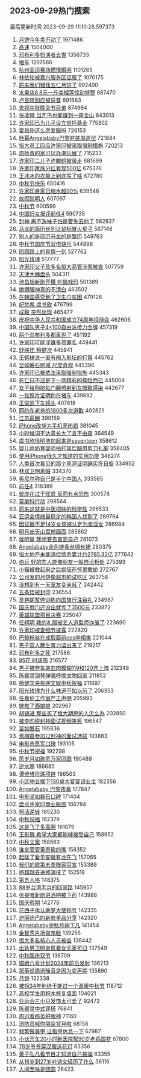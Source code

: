 ## 2023-09-29热门搜索 
最后更新时间 2023-09-29 11:10:28.597373 
1. [月饼今年卖不动了](https://s.weibo.com/weibo?q=%23%E6%9C%88%E9%A5%BC%E4%BB%8A%E5%B9%B4%E5%8D%96%E4%B8%8D%E5%8A%A8%E4%BA%86%23&t=31&band_rank=38&Refer=top) 1971486
1. [高速](https://s.weibo.com/weibo?q=%E9%AB%98%E9%80%9F&t=31&band_rank=5&Refer=top) 1504000
1. [邓布利多扮演者去世](https://s.weibo.com/weibo?q=%23%E9%82%93%E5%B8%83%E5%88%A9%E5%A4%9A%E6%89%AE%E6%BC%94%E8%80%85%E5%8E%BB%E4%B8%96%23&t=31&band_rank=1&Refer=top) 1356733
1. [堵车](https://s.weibo.com/weibo?q=%E5%A0%B5%E8%BD%A6&t=31&band_rank=2&Refer=top) 1207686
1. [杭州亚运赛场燃情瞬间](https://s.weibo.com/weibo?q=%23%E6%9D%AD%E5%B7%9E%E4%BA%9A%E8%BF%90%E8%B5%9B%E5%9C%BA%E7%87%83%E6%83%85%E7%9E%AC%E9%97%B4%23&t=31&band_rank=3&Refer=top) 1101265
1. [林依轮被嘉兴服务区征服了](https://s.weibo.com/weibo?q=%23%E6%9E%97%E4%BE%9D%E8%BD%AE%E8%A2%AB%E5%98%89%E5%85%B4%E6%9C%8D%E5%8A%A1%E5%8C%BA%E5%BE%81%E6%9C%8D%E4%BA%86%23&t=31&band_rank=4&Refer=top) 1070175
1. [原来我们错怪五仁月饼了](https://s.weibo.com/weibo?q=%E5%8E%9F%E6%9D%A5%E6%88%91%E4%BB%AC%E9%94%99%E6%80%AA%E4%BA%94%E4%BB%81%E6%9C%88%E9%A5%BC%E4%BA%86&t=31&band_rank=47&Refer=top) 992400
1. [水果店8.8元一斤卖榴莲惊动特警](https://s.weibo.com/weibo?q=%23%E6%B0%B4%E6%9E%9C%E5%BA%978.8%E5%85%83%E4%B8%80%E6%96%A4%E5%8D%96%E6%A6%B4%E8%8E%B2%E6%83%8A%E5%8A%A8%E7%89%B9%E8%AD%A6%23&t=31&band_rank=2&Refer=top) 987470
1. [卢昱晓回应被说普](https://s.weibo.com/weibo?q=%23%E5%8D%A2%E6%98%B1%E6%99%93%E5%9B%9E%E5%BA%94%E8%A2%AB%E8%AF%B4%E6%99%AE%23&t=31&band_rank=4&Refer=top) 891663
1. [央视中秋晚会节目单](https://s.weibo.com/weibo?q=%23%E5%A4%AE%E8%A7%86%E4%B8%AD%E7%A7%8B%E6%99%9A%E4%BC%9A%E8%8A%82%E7%9B%AE%E5%8D%95%23&t=31&band_rank=5&Refer=top) 874964
1. [张凌赫 当乞丐也能赚到一座金山](https://s.weibo.com/weibo?q=%E5%BC%A0%E5%87%8C%E8%B5%AB%20%E5%BD%93%E4%B9%9E%E4%B8%90%E4%B9%9F%E8%83%BD%E8%B5%9A%E5%88%B0%E4%B8%80%E5%BA%A7%E9%87%91%E5%B1%B1&t=31&band_rank=32&Refer=top) 843013
1. [许家印已为儿子设立信托基金](https://s.weibo.com/weibo?q=%23%E8%AE%B8%E5%AE%B6%E5%8D%B0%E5%B7%B2%E4%B8%BA%E5%84%BF%E5%AD%90%E8%AE%BE%E7%AB%8B%E4%BF%A1%E6%89%98%E5%9F%BA%E9%87%91%23&t=31&band_rank=6&Refer=top) 775302
1. [霍启刚这么恋爱脑吗](https://s.weibo.com/weibo?q=%23%E9%9C%8D%E5%90%AF%E5%88%9A%E8%BF%99%E4%B9%88%E6%81%8B%E7%88%B1%E8%84%91%E5%90%97%23&t=31&band_rank=45&Refer=top) 726153
1. [杨幂Angelababy巴黎时装周造型](https://s.weibo.com/weibo?q=%23%E6%9D%A8%E5%B9%82Angelababy%E5%B7%B4%E9%BB%8E%E6%97%B6%E8%A3%85%E5%91%A8%E9%80%A0%E5%9E%8B%23&t=31&band_rank=7&Refer=top) 721884
1. [恒大员工回应许家印被采取强制措施](https://s.weibo.com/weibo?q=%E6%81%92%E5%A4%A7%E5%91%98%E5%B7%A5%E5%9B%9E%E5%BA%94%E8%AE%B8%E5%AE%B6%E5%8D%B0%E8%A2%AB%E9%87%87%E5%8F%96%E5%BC%BA%E5%88%B6%E6%8E%AA%E6%96%BD&t=31&band_rank=31&Refer=top) 720213
1. [周扬青的家可以办潮玩展了](https://s.weibo.com/weibo?q=%23%E5%91%A8%E6%89%AC%E9%9D%92%E7%9A%84%E5%AE%B6%E5%8F%AF%E4%BB%A5%E5%8A%9E%E6%BD%AE%E7%8E%A9%E5%B1%95%E4%BA%86%23&t=31&band_rank=5&Refer=top) 715233
1. [许家印二儿子许滕鹤被带走](https://s.weibo.com/weibo?q=%23%E8%AE%B8%E5%AE%B6%E5%8D%B0%E4%BA%8C%E5%84%BF%E5%AD%90%E8%AE%B8%E6%BB%95%E9%B9%A4%E8%A2%AB%E5%B8%A6%E8%B5%B0%23&t=31&band_rank=6&Refer=top) 681699
1. [许家印家族分红套现500亿](https://s.weibo.com/weibo?q=%23%E8%AE%B8%E5%AE%B6%E5%8D%B0%E5%AE%B6%E6%97%8F%E5%88%86%E7%BA%A2%E5%A5%97%E7%8E%B0500%E4%BA%BF%23&t=31&band_rank=37&Refer=top) 675376
1. [王冰冰的衣服上到底写了啥](https://s.weibo.com/weibo?q=%23%E7%8E%8B%E5%86%B0%E5%86%B0%E7%9A%84%E8%A1%A3%E6%9C%8D%E4%B8%8A%E5%88%B0%E5%BA%95%E5%86%99%E4%BA%86%E5%95%A5%23&t=31&band_rank=8&Refer=top) 672780
1. [中秋节快乐](https://s.weibo.com/weibo?q=%23%E4%B8%AD%E7%A7%8B%E8%8A%82%E5%BF%AB%E4%B9%90%23&t=31&band_rank=4&Refer=top) 650416
1. [许家印身家已缩水超90%](https://s.weibo.com/weibo?q=%E8%AE%B8%E5%AE%B6%E5%8D%B0%E8%BA%AB%E5%AE%B6%E5%B7%B2%E7%BC%A9%E6%B0%B4%E8%B6%8590%25&t=31&band_rank=31&Refer=top) 639546
1. [放假聪明人](https://s.weibo.com/weibo?q=%E6%94%BE%E5%81%87%E8%81%AA%E6%98%8E%E4%BA%BA&t=31&band_rank=43&Refer=top) 607097
1. [中秋节](https://s.weibo.com/weibo?q=%E4%B8%AD%E7%A7%8B%E8%8A%82&t=31&band_rank=4&Refer=top) 600599
1. [中国妇女报评前任4](https://s.weibo.com/weibo?q=%23%E4%B8%AD%E5%9B%BD%E5%A6%87%E5%A5%B3%E6%8A%A5%E8%AF%84%E5%89%8D%E4%BB%BB4%23&t=31&band_rank=27&Refer=top) 590735
1. [封神 再不洗袜子怕是要失去他了](https://s.weibo.com/weibo?q=%E5%B0%81%E7%A5%9E%20%E5%86%8D%E4%B8%8D%E6%B4%97%E8%A2%9C%E5%AD%90%E6%80%95%E6%98%AF%E8%A6%81%E5%A4%B1%E5%8E%BB%E4%BB%96%E4%BA%86&t=31&band_rank=17&Refer=top) 582837
1. [马龙的简历长到让鼠标冒火星子](https://s.weibo.com/weibo?q=%23%E9%A9%AC%E9%BE%99%E7%9A%84%E7%AE%80%E5%8E%86%E9%95%BF%E5%88%B0%E8%AE%A9%E9%BC%A0%E6%A0%87%E5%86%92%E7%81%AB%E6%98%9F%E5%AD%90%23&t=31&band_rank=14&Refer=top) 567146
1. [别人的是简历马龙的是繁历](https://s.weibo.com/weibo?q=%23%E5%88%AB%E4%BA%BA%E7%9A%84%E6%98%AF%E7%AE%80%E5%8E%86%E9%A9%AC%E9%BE%99%E7%9A%84%E6%98%AF%E7%B9%81%E5%8E%86%23&t=31&band_rank=9&Refer=top) 549763
1. [中秋节国庆节双倍快乐](https://s.weibo.com/weibo?q=%23%E4%B8%AD%E7%A7%8B%E8%8A%82%E5%9B%BD%E5%BA%86%E8%8A%82%E5%8F%8C%E5%80%8D%E5%BF%AB%E4%B9%90%23&t=31&band_rank=35&Refer=top) 544898
1. [团圆路上的真情一刻](https://s.weibo.com/weibo?q=%23%E5%9B%A2%E5%9C%86%E8%B7%AF%E4%B8%8A%E7%9A%84%E7%9C%9F%E6%83%85%E4%B8%80%E5%88%BB%23&t=31&band_rank=14&Refer=top) 527762
1. [阳光玫瑰](https://s.weibo.com/weibo?q=%E9%98%B3%E5%85%89%E7%8E%AB%E7%91%B0&t=31&band_rank=27&Refer=top) 517777
1. [许家印父子及多名恒大高管涉案被查](https://s.weibo.com/weibo?q=%23%E8%AE%B8%E5%AE%B6%E5%8D%B0%E7%88%B6%E5%AD%90%E5%8F%8A%E5%A4%9A%E5%90%8D%E6%81%92%E5%A4%A7%E9%AB%98%E7%AE%A1%E6%B6%89%E6%A1%88%E8%A2%AB%E6%9F%A5%23&t=31&band_rank=11&Refer=top) 507759
1. [天津大姨盘头](https://s.weibo.com/weibo?q=%E5%A4%A9%E6%B4%A5%E5%A4%A7%E5%A7%A8%E7%9B%98%E5%A4%B4&t=31&band_rank=22&Refer=top) 504311
1. [池昌旭新剧开播 吃醋戏码](https://s.weibo.com/weibo?q=%E6%B1%A0%E6%98%8C%E6%97%AD%E6%96%B0%E5%89%A7%E5%BC%80%E6%92%AD%20%E5%90%83%E9%86%8B%E6%88%8F%E7%A0%81&t=31&band_rank=39&Refer=top) 501389
1. [她俩眼神真的不清白](https://s.weibo.com/weibo?q=%23%E5%A5%B9%E4%BF%A9%E7%9C%BC%E7%A5%9E%E7%9C%9F%E7%9A%84%E4%B8%8D%E6%B8%85%E7%99%BD%23&t=31&band_rank=10&Refer=top) 483502
1. [在韩国感受到了卫生巾贫困](https://s.weibo.com/weibo?q=%23%E5%9C%A8%E9%9F%A9%E5%9B%BD%E6%84%9F%E5%8F%97%E5%88%B0%E4%BA%86%E5%8D%AB%E7%94%9F%E5%B7%BE%E8%B4%AB%E5%9B%B0%23&t=31&band_rank=32&Refer=top) 479126
1. [纪梵希 虞书欣](https://s.weibo.com/weibo?q=%E7%BA%AA%E6%A2%B5%E5%B8%8C%20%E8%99%9E%E4%B9%A6%E6%AC%A3&t=31&band_rank=12&Refer=top) 476799
1. [成毅 突然出现](https://s.weibo.com/weibo?q=%E6%88%90%E6%AF%85%20%E7%AA%81%E7%84%B6%E5%87%BA%E7%8E%B0&t=31&band_rank=13&Refer=top) 465477
1. [庆祝中华人民共和国成立74周年招待会](https://s.weibo.com/weibo?q=%23%E5%BA%86%E7%A5%9D%E4%B8%AD%E5%8D%8E%E4%BA%BA%E6%B0%91%E5%85%B1%E5%92%8C%E5%9B%BD%E6%88%90%E7%AB%8B74%E5%91%A8%E5%B9%B4%E6%8B%9B%E5%BE%85%E4%BC%9A%23&t=31&band_rank=14&Refer=top) 462606
1. [中国队男子4×100自由泳接力金牌](https://s.weibo.com/weibo?q=%23%E4%B8%AD%E5%9B%BD%E9%98%9F%E7%94%B7%E5%AD%904%C3%97100%E8%87%AA%E7%94%B1%E6%B3%B3%E6%8E%A5%E5%8A%9B%E9%87%91%E7%89%8C%23&t=31&band_rank=15&Refer=top) 457319
1. [两个邓布利多都离世了](https://s.weibo.com/weibo?q=%23%E4%B8%A4%E4%B8%AA%E9%82%93%E5%B8%83%E5%88%A9%E5%A4%9A%E9%83%BD%E7%A6%BB%E4%B8%96%E4%BA%86%23&t=31&band_rank=24&Refer=top) 451192
1. [许家印可能涉嫌多项罪名](https://s.weibo.com/weibo?q=%23%E8%AE%B8%E5%AE%B6%E5%8D%B0%E5%8F%AF%E8%83%BD%E6%B6%89%E5%AB%8C%E5%A4%9A%E9%A1%B9%E7%BD%AA%E5%90%8D%23&t=31&band_rank=16&Refer=top) 449441
1. [舒肤佳 檀健次](https://s.weibo.com/weibo?q=%E8%88%92%E8%82%A4%E4%BD%B3%20%E6%AA%80%E5%81%A5%E6%AC%A1&t=31&band_rank=17&Refer=top) 445841
1. [王鹤棣说一直有闯入影坛的打算](https://s.weibo.com/weibo?q=%E7%8E%8B%E9%B9%A4%E6%A3%A3%E8%AF%B4%E4%B8%80%E7%9B%B4%E6%9C%89%E9%97%AF%E5%85%A5%E5%BD%B1%E5%9D%9B%E7%9A%84%E6%89%93%E7%AE%97&t=31&band_rank=30&Refer=top) 445762
1. [坚如磐石删减 尺度奇观](https://s.weibo.com/weibo?q=%E5%9D%9A%E5%A6%82%E7%A3%90%E7%9F%B3%E5%88%A0%E5%87%8F%20%E5%B0%BA%E5%BA%A6%E5%A5%87%E8%A7%82&t=31&band_rank=18&Refer=top) 445396
1. [许家印已被依法采取强制措施](https://s.weibo.com/weibo?q=%23%E8%AE%B8%E5%AE%B6%E5%8D%B0%E5%B7%B2%E8%A2%AB%E4%BE%9D%E6%B3%95%E9%87%87%E5%8F%96%E5%BC%BA%E5%88%B6%E6%8E%AA%E6%96%BD%23&t=31&band_rank=19&Refer=top) 445343
1. [死亡只不过是下一场精彩的探险而已](https://s.weibo.com/weibo?q=%23%E6%AD%BB%E4%BA%A1%E5%8F%AA%E4%B8%8D%E8%BF%87%E6%98%AF%E4%B8%8B%E4%B8%80%E5%9C%BA%E7%B2%BE%E5%BD%A9%E7%9A%84%E6%8E%A2%E9%99%A9%E8%80%8C%E5%B7%B2%23&t=31&band_rank=20&Refer=top) 445004
1. [女子给狗挤肛门腺喷射到左眼致感染](https://s.weibo.com/weibo?q=%23%E5%A5%B3%E5%AD%90%E7%BB%99%E7%8B%97%E6%8C%A4%E8%82%9B%E9%97%A8%E8%85%BA%E5%96%B7%E5%B0%84%E5%88%B0%E5%B7%A6%E7%9C%BC%E8%87%B4%E6%84%9F%E6%9F%93%23&t=31&band_rank=21&Refer=top) 442677
1. [一张照片证明你在堵车](https://s.weibo.com/weibo?q=%23%E4%B8%80%E5%BC%A0%E7%85%A7%E7%89%87%E8%AF%81%E6%98%8E%E4%BD%A0%E5%9C%A8%E5%A0%B5%E8%BD%A6%23&t=31&band_rank=22&Refer=top) 439692
1. [王俊凯下车镜头](https://s.weibo.com/weibo?q=%E7%8E%8B%E4%BF%8A%E5%87%AF%E4%B8%8B%E8%BD%A6%E9%95%9C%E5%A4%B4&t=31&band_rank=42&Refer=top) 407818
1. [网约车老爸的1800多次道歉](https://s.weibo.com/weibo?q=%23%E7%BD%91%E7%BA%A6%E8%BD%A6%E8%80%81%E7%88%B8%E7%9A%841800%E5%A4%9A%E6%AC%A1%E9%81%93%E6%AD%89%23&t=31&band_rank=42&Refer=top) 402821
1. [江苏薪酬](https://s.weibo.com/weibo?q=%23%E6%B1%9F%E8%8B%8F%E8%96%AA%E9%85%AC%23&t=31&band_rank=19&Refer=top) 399159
1. [iPhone改华为手机壳热销](https://s.weibo.com/weibo?q=%23iPhone%E6%94%B9%E5%8D%8E%E4%B8%BA%E6%89%8B%E6%9C%BA%E5%A3%B3%E7%83%AD%E9%94%80%23&t=31&band_rank=23&Refer=top) 381045
1. [小时候词不达意长大了言不由衷](https://s.weibo.com/weibo?q=%E5%B0%8F%E6%97%B6%E5%80%99%E8%AF%8D%E4%B8%8D%E8%BE%BE%E6%84%8F%E9%95%BF%E5%A4%A7%E4%BA%86%E8%A8%80%E4%B8%8D%E7%94%B1%E8%A1%B7&t=31&band_rank=21&Refer=top) 364549
1. [虞书欣徐明浩加起来是seventeen](https://s.weibo.com/weibo?q=%23%E8%99%9E%E4%B9%A6%E6%AC%A3%E5%BE%90%E6%98%8E%E6%B5%A9%E5%8A%A0%E8%B5%B7%E6%9D%A5%E6%98%AFseventeen%23&t=31&band_rank=26&Refer=top) 358612
1. [婴儿呛奶育婴师拍打其后脑用剪刀扎脚](https://s.weibo.com/weibo?q=%23%E5%A9%B4%E5%84%BF%E5%91%9B%E5%A5%B6%E8%82%B2%E5%A9%B4%E5%B8%88%E6%8B%8D%E6%89%93%E5%85%B6%E5%90%8E%E8%84%91%E7%94%A8%E5%89%AA%E5%88%80%E6%89%8E%E8%84%9A%23&t=31&band_rank=18&Refer=top) 356405
1. [使用iPhone很久才知道的实用功能](https://s.weibo.com/weibo?q=%E4%BD%BF%E7%94%A8iPhone%E5%BE%88%E4%B9%85%E6%89%8D%E7%9F%A5%E9%81%93%E7%9A%84%E5%AE%9E%E7%94%A8%E5%8A%9F%E8%83%BD&t=31&band_rank=23&Refer=top) 346274
1. [人类首次看见的那个黑洞证明确实在自旋](https://s.weibo.com/weibo?q=%23%E4%BA%BA%E7%B1%BB%E9%A6%96%E6%AC%A1%E7%9C%8B%E8%A7%81%E7%9A%84%E9%82%A3%E4%B8%AA%E9%BB%91%E6%B4%9E%E8%AF%81%E6%98%8E%E7%A1%AE%E5%AE%9E%E5%9C%A8%E8%87%AA%E6%97%8B%23&t=31&band_rank=35&Refer=top) 334952
1. [林双卫明离婚](https://s.weibo.com/weibo?q=%23%E6%9E%97%E5%8F%8C%E5%8D%AB%E6%98%8E%E7%A6%BB%E5%A9%9A%23&t=31&band_rank=21&Refer=top) 334370
1. [奥尼尔称自己是半个中国人](https://s.weibo.com/weibo?q=%23%E5%A5%A5%E5%B0%BC%E5%B0%94%E7%A7%B0%E8%87%AA%E5%B7%B1%E6%98%AF%E5%8D%8A%E4%B8%AA%E4%B8%AD%E5%9B%BD%E4%BA%BA%23&t=31&band_rank=25&Refer=top) 333585
1. [前任4](https://s.weibo.com/weibo?q=%E5%89%8D%E4%BB%BB4&t=31&band_rank=26&Refer=top) 318389
1. [彼岸花过于旺盛 反而有点恐怖](https://s.weibo.com/weibo?q=%E5%BD%BC%E5%B2%B8%E8%8A%B1%E8%BF%87%E4%BA%8E%E6%97%BA%E7%9B%9B%20%E5%8F%8D%E8%80%8C%E6%9C%89%E7%82%B9%E6%81%90%E6%80%96&t=31&band_rank=40&Refer=top) 300578
1. [莫斯科行动](https://s.weibo.com/weibo?q=%E8%8E%AB%E6%96%AF%E7%A7%91%E8%A1%8C%E5%8A%A8&t=31&band_rank=32&Refer=top) 298564
1. [原来这就是中医把脉的科学性](https://s.weibo.com/weibo?q=%23%E5%8E%9F%E6%9D%A5%E8%BF%99%E5%B0%B1%E6%98%AF%E4%B8%AD%E5%8C%BB%E6%8A%8A%E8%84%89%E7%9A%84%E7%A7%91%E5%AD%A6%E6%80%A7%23&t=31&band_rank=23&Refer=top) 296533
1. [亚运会情绪最稳定的韩国人找到了](https://s.weibo.com/weibo?q=%E4%BA%9A%E8%BF%90%E4%BC%9A%E6%83%85%E7%BB%AA%E6%9C%80%E7%A8%B3%E5%AE%9A%E7%9A%84%E9%9F%A9%E5%9B%BD%E4%BA%BA%E6%89%BE%E5%88%B0%E4%BA%86&t=31&band_rank=24&Refer=top) 289794
1. [因证据不足14岁女孩被认定为卖淫女](https://s.weibo.com/weibo?q=%23%E5%9B%A0%E8%AF%81%E6%8D%AE%E4%B8%8D%E8%B6%B314%E5%B2%81%E5%A5%B3%E5%AD%A9%E8%A2%AB%E8%AE%A4%E5%AE%9A%E4%B8%BA%E5%8D%96%E6%B7%AB%E5%A5%B3%23&t=31&band_rank=27&Refer=top) 286984
1. [明月出天山震撼画面](https://s.weibo.com/weibo?q=%23%E6%98%8E%E6%9C%88%E5%87%BA%E5%A4%A9%E5%B1%B1%E9%9C%87%E6%92%BC%E7%94%BB%E9%9D%A2%23&t=31&band_rank=41&Refer=top) 285662
1. [侯明昊 我想要去直面自己](https://s.weibo.com/weibo?q=%E4%BE%AF%E6%98%8E%E6%98%8A%20%E6%88%91%E6%83%B3%E8%A6%81%E5%8E%BB%E7%9B%B4%E9%9D%A2%E8%87%AA%E5%B7%B1&t=31&band_rank=33&Refer=top) 281073
1. [Angelababy金色链条丝绸长裙](https://s.weibo.com/weibo?q=%23Angelababy%E9%87%91%E8%89%B2%E9%93%BE%E6%9D%A1%E4%B8%9D%E7%BB%B8%E9%95%BF%E8%A3%99%23&t=31&band_rank=39&Refer=top) 280375
1. [恒大地产未能清偿债务累计约2785.32亿](https://s.weibo.com/weibo?q=%23%E6%81%92%E5%A4%A7%E5%9C%B0%E4%BA%A7%E6%9C%AA%E8%83%BD%E6%B8%85%E5%81%BF%E5%80%BA%E5%8A%A1%E7%B4%AF%E8%AE%A1%E7%BA%A62785.32%E4%BA%BF%23&t=31&band_rank=28&Refer=top) 277642
1. [伯远 好的恋人能像朋友一般自洽相处](https://s.weibo.com/weibo?q=%E4%BC%AF%E8%BF%9C%20%E5%A5%BD%E7%9A%84%E6%81%8B%E4%BA%BA%E8%83%BD%E5%83%8F%E6%9C%8B%E5%8F%8B%E4%B8%80%E8%88%AC%E8%87%AA%E6%B4%BD%E7%9B%B8%E5%A4%84&t=31&band_rank=24&Refer=top) 275393
1. [小猫被救起来之后疯狂在怀里撒娇](https://s.weibo.com/weibo?q=%E5%B0%8F%E7%8C%AB%E8%A2%AB%E6%95%91%E8%B5%B7%E6%9D%A5%E4%B9%8B%E5%90%8E%E7%96%AF%E7%8B%82%E5%9C%A8%E6%80%80%E9%87%8C%E6%92%92%E5%A8%87&t=31&band_rank=27&Refer=top) 272767
1. [公司发的月饼像超市的试吃区](https://s.weibo.com/weibo?q=%E5%85%AC%E5%8F%B8%E5%8F%91%E7%9A%84%E6%9C%88%E9%A5%BC%E5%83%8F%E8%B6%85%E5%B8%82%E7%9A%84%E8%AF%95%E5%90%83%E5%8C%BA&t=31&band_rank=29&Refer=top) 263758
1. [没想到有一天室友变亲戚了](https://s.weibo.com/weibo?q=%E6%B2%A1%E6%83%B3%E5%88%B0%E6%9C%89%E4%B8%80%E5%A4%A9%E5%AE%A4%E5%8F%8B%E5%8F%98%E4%BA%B2%E6%88%9A%E4%BA%86&t=31&band_rank=40&Refer=top) 242442
1. [五条悟被封印](https://s.weibo.com/weibo?q=%E4%BA%94%E6%9D%A1%E6%82%9F%E8%A2%AB%E5%B0%81%E5%8D%B0&t=31&band_rank=34&Refer=top) 236554
1. [吴艳妮暂停训练向国旗行注目礼](https://s.weibo.com/weibo?q=%23%E5%90%B4%E8%89%B3%E5%A6%AE%E6%9A%82%E5%81%9C%E8%AE%AD%E7%BB%83%E5%90%91%E5%9B%BD%E6%97%97%E8%A1%8C%E6%B3%A8%E7%9B%AE%E7%A4%BC%23&t=31&band_rank=31&Refer=top) 234987
1. [国庆假门还没出就亏了3500元](https://s.weibo.com/weibo?q=%23%E5%9B%BD%E5%BA%86%E5%81%87%E9%97%A8%E8%BF%98%E6%B2%A1%E5%87%BA%E5%B0%B1%E4%BA%8F%E4%BA%863500%E5%85%83%23&t=31&band_rank=32&Refer=top) 233872
1. [英雄联盟项目决赛](https://s.weibo.com/weibo?q=%23%E8%8B%B1%E9%9B%84%E8%81%94%E7%9B%9F%E9%A1%B9%E7%9B%AE%E5%86%B3%E8%B5%9B%23&t=31&band_rank=31&Refer=top) 225047
1. [任柯明 我的礼服被艺人造型师诈骗了](https://s.weibo.com/weibo?q=%E4%BB%BB%E6%9F%AF%E6%98%8E%20%E6%88%91%E7%9A%84%E7%A4%BC%E6%9C%8D%E8%A2%AB%E8%89%BA%E4%BA%BA%E9%80%A0%E5%9E%8B%E5%B8%88%E8%AF%88%E9%AA%97%E4%BA%86&t=31&band_rank=42&Refer=top) 223690
1. [许家印被查细节披露](https://s.weibo.com/weibo?q=%23%E8%AE%B8%E5%AE%B6%E5%8D%B0%E8%A2%AB%E6%9F%A5%E7%BB%86%E8%8A%82%E6%8A%AB%E9%9C%B2%23&t=31&band_rank=27&Refer=top) 222820
1. [巴黎粉丝在成毅面前cos李相夷](https://s.weibo.com/weibo?q=%23%E5%B7%B4%E9%BB%8E%E7%B2%89%E4%B8%9D%E5%9C%A8%E6%88%90%E6%AF%85%E9%9D%A2%E5%89%8Dcos%E6%9D%8E%E7%9B%B8%E5%A4%B7%23&t=31&band_rank=30&Refer=top) 221044
1. [男子双人舞生育力溢出来了](https://s.weibo.com/weibo?q=%23%E7%94%B7%E5%AD%90%E5%8F%8C%E4%BA%BA%E8%88%9E%E7%94%9F%E8%82%B2%E5%8A%9B%E6%BA%A2%E5%87%BA%E6%9D%A5%E4%BA%86%23&t=31&band_rank=44&Refer=top) 219217
1. [邓布利多之死](https://s.weibo.com/weibo?q=%23%E9%82%93%E5%B8%83%E5%88%A9%E5%A4%9A%E4%B9%8B%E6%AD%BB%23&t=31&band_rank=32&Refer=top) 217586
1. [95花 时装周](https://s.weibo.com/weibo?q=95%E8%8A%B1%20%E6%97%B6%E8%A3%85%E5%91%A8&t=31&band_rank=33&Refer=top) 216577
1. [男子被卷车底血肉模糊119和120齐上阵](https://s.weibo.com/weibo?q=%23%E7%94%B7%E5%AD%90%E8%A2%AB%E5%8D%B7%E8%BD%A6%E5%BA%95%E8%A1%80%E8%82%89%E6%A8%A1%E7%B3%8A119%E5%92%8C120%E9%BD%90%E4%B8%8A%E9%98%B5%23&t=31&band_rank=32&Refer=top) 212348
1. [陈都灵钢琴弹唱呼唤文物回家](https://s.weibo.com/weibo?q=%23%E9%99%88%E9%83%BD%E7%81%B5%E9%92%A2%E7%90%B4%E5%BC%B9%E5%94%B1%E5%91%BC%E5%94%A4%E6%96%87%E7%89%A9%E5%9B%9E%E5%AE%B6%23&t=31&band_rank=34&Refer=top) 211852
1. [檀健次央视网文娱中秋祝福](https://s.weibo.com/weibo?q=%23%E6%AA%80%E5%81%A5%E6%AC%A1%E5%A4%AE%E8%A7%86%E7%BD%91%E6%96%87%E5%A8%B1%E4%B8%AD%E7%A7%8B%E7%A5%9D%E7%A6%8F%23&t=31&band_rank=35&Refer=top) 211697
1. [阳光玫瑰为什么味道不如以前了](https://s.weibo.com/weibo?q=%23%E9%98%B3%E5%85%89%E7%8E%AB%E7%91%B0%E4%B8%BA%E4%BB%80%E4%B9%88%E5%91%B3%E9%81%93%E4%B8%8D%E5%A6%82%E4%BB%A5%E5%89%8D%E4%BA%86%23&t=31&band_rank=47&Refer=top) 206353
1. [任嘉伦工作室严正声明](https://s.weibo.com/weibo?q=%23%E4%BB%BB%E5%98%89%E4%BC%A6%E5%B7%A5%E4%BD%9C%E5%AE%A4%E4%B8%A5%E6%AD%A3%E5%A3%B0%E6%98%8E%23&t=31&band_rank=36&Refer=top) 205993
1. [她推了西娘娘](https://s.weibo.com/weibo?q=%E5%A5%B9%E6%8E%A8%E4%BA%86%E8%A5%BF%E5%A8%98%E5%A8%98&t=31&band_rank=37&Refer=top) 202967
1. [胡锡进 那些买了恒大期房的人怎么办](https://s.weibo.com/weibo?q=%E8%83%A1%E9%94%A1%E8%BF%9B%20%E9%82%A3%E4%BA%9B%E4%B9%B0%E4%BA%86%E6%81%92%E5%A4%A7%E6%9C%9F%E6%88%BF%E7%9A%84%E4%BA%BA%E6%80%8E%E4%B9%88%E5%8A%9E&t=31&band_rank=35&Refer=top) 202850
1. [被李昀锐封神面试视频笑死](https://s.weibo.com/weibo?q=%E8%A2%AB%E6%9D%8E%E6%98%80%E9%94%90%E5%B0%81%E7%A5%9E%E9%9D%A2%E8%AF%95%E8%A7%86%E9%A2%91%E7%AC%91%E6%AD%BB&t=31&band_rank=40&Refer=top) 196547
1. [坚如磐石](https://s.weibo.com/weibo?q=%E5%9D%9A%E5%A6%82%E7%A3%90%E7%9F%B3&t=31&band_rank=32&Refer=top) 195836
1. [焉栩嘉参加过封神的面试选拔](https://s.weibo.com/weibo?q=%23%E7%84%89%E6%A0%A9%E5%98%89%E5%8F%82%E5%8A%A0%E8%BF%87%E5%B0%81%E7%A5%9E%E7%9A%84%E9%9D%A2%E8%AF%95%E9%80%89%E6%8B%94%23&t=31&band_rank=34&Refer=top) 193863
1. [电影志愿军口碑](https://s.weibo.com/weibo?q=%23%E7%94%B5%E5%BD%B1%E5%BF%97%E6%84%BF%E5%86%9B%E5%8F%A3%E7%A2%91%23&t=31&band_rank=38&Refer=top) 193105
1. [中秋节祝福](https://s.weibo.com/weibo?q=%E4%B8%AD%E7%A7%8B%E8%8A%82%E7%A5%9D%E7%A6%8F&t=31&band_rank=39&Refer=top) 192298
1. [愿岁月如歌愿万家团圆](https://s.weibo.com/weibo?q=%23%E6%84%BF%E5%B2%81%E6%9C%88%E5%A6%82%E6%AD%8C%E6%84%BF%E4%B8%87%E5%AE%B6%E5%9B%A2%E5%9C%86%23&t=31&band_rank=38&Refer=top) 190489
1. [逆水寒](https://s.weibo.com/weibo?q=%E9%80%86%E6%B0%B4%E5%AF%92&t=31&band_rank=41&Refer=top) 186685
1. [谭维维珍珠项链](https://s.weibo.com/weibo?q=%23%E8%B0%AD%E7%BB%B4%E7%BB%B4%E7%8F%8D%E7%8F%A0%E9%A1%B9%E9%93%BE%23&t=31&band_rank=44&Refer=top) 186503
1. [小区物业摆下130桌大宴宴请业主](https://s.weibo.com/weibo?q=%23%E5%B0%8F%E5%8C%BA%E7%89%A9%E4%B8%9A%E6%91%86%E4%B8%8B130%E6%A1%8C%E5%A4%A7%E5%AE%B4%E5%AE%B4%E8%AF%B7%E4%B8%9A%E4%B8%BB%23&t=31&band_rank=49&Refer=top) 182356
1. [Angelababy 巴黎夜幕](https://s.weibo.com/weibo?q=Angelababy%20%E5%B7%B4%E9%BB%8E%E5%A4%9C%E5%B9%95&t=31&band_rank=39&Refer=top) 177847
1. [电影坚如磐石口碑](https://s.weibo.com/weibo?q=%23%E7%94%B5%E5%BD%B1%E5%9D%9A%E5%A6%82%E7%A3%90%E7%9F%B3%E5%8F%A3%E7%A2%91%23&t=31&band_rank=36&Refer=top) 171404
1. [盘点许家印商业版图](https://s.weibo.com/weibo?q=%23%E7%9B%98%E7%82%B9%E8%AE%B8%E5%AE%B6%E5%8D%B0%E5%95%86%E4%B8%9A%E7%89%88%E5%9B%BE%23&t=31&band_rank=40&Refer=top) 166784
1. [柯洁逆转](https://s.weibo.com/weibo?q=%E6%9F%AF%E6%B4%81%E9%80%86%E8%BD%AC&t=31&band_rank=41&Refer=top) 165230
1. [中秋祝福](https://s.weibo.com/weibo?q=%E4%B8%AD%E7%A7%8B%E7%A5%9D%E7%A6%8F&t=31&band_rank=33&Refer=top) 162379
1. [这是飞了多高啊](https://s.weibo.com/weibo?q=%E8%BF%99%E6%98%AF%E9%A3%9E%E4%BA%86%E5%A4%9A%E9%AB%98%E5%95%8A&t=31&band_rank=43&Refer=top) 161079
1. [王影璐 希望大家都能够接受自己](https://s.weibo.com/weibo?q=%E7%8E%8B%E5%BD%B1%E7%92%90%20%E5%B8%8C%E6%9C%9B%E5%A4%A7%E5%AE%B6%E9%83%BD%E8%83%BD%E5%A4%9F%E6%8E%A5%E5%8F%97%E8%87%AA%E5%B7%B1&t=31&band_rank=44&Refer=top) 158952
1. [中秋文案](https://s.weibo.com/weibo?q=%E4%B8%AD%E7%A7%8B%E6%96%87%E6%A1%88&t=31&band_rank=39&Refer=top) 158563
1. [谁来管管黄景瑜的嘴](https://s.weibo.com/weibo?q=%23%E8%B0%81%E6%9D%A5%E7%AE%A1%E7%AE%A1%E9%BB%84%E6%99%AF%E7%91%9C%E7%9A%84%E5%98%B4%23&t=31&band_rank=45&Refer=top) 158352
1. [起猛了看见安徽有龙在飞](https://s.weibo.com/weibo?q=%23%E8%B5%B7%E7%8C%9B%E4%BA%86%E7%9C%8B%E8%A7%81%E5%AE%89%E5%BE%BD%E6%9C%89%E9%BE%99%E5%9C%A8%E9%A3%9E%23&t=31&band_rank=40&Refer=top) 157065
1. [我们的歌第五季阵容官宣](https://s.weibo.com/weibo?q=%23%E6%88%91%E4%BB%AC%E7%9A%84%E6%AD%8C%E7%AC%AC%E4%BA%94%E5%AD%A3%E9%98%B5%E5%AE%B9%E5%AE%98%E5%AE%A3%23&t=31&band_rank=45&Refer=top) 153389
1. [杨超越去进修演技了](https://s.weibo.com/weibo?q=%23%E6%9D%A8%E8%B6%85%E8%B6%8A%E5%8E%BB%E8%BF%9B%E4%BF%AE%E6%BC%94%E6%8A%80%E4%BA%86%23&t=31&band_rank=46&Refer=top) 152518
1. [第五人格](https://s.weibo.com/weibo?q=%E7%AC%AC%E4%BA%94%E4%BA%BA%E6%A0%BC&t=31&band_rank=44&Refer=top) 148375
1. [88岁台湾老兵的回家路](https://s.weibo.com/weibo?q=%2388%E5%B2%81%E5%8F%B0%E6%B9%BE%E8%80%81%E5%85%B5%E7%9A%84%E5%9B%9E%E5%AE%B6%E8%B7%AF%23&t=31&band_rank=48&Refer=top) 145957
1. [张昊唯新剧进酒吧被下药](https://s.weibo.com/weibo?q=%23%E5%BC%A0%E6%98%8A%E5%94%AF%E6%96%B0%E5%89%A7%E8%BF%9B%E9%85%92%E5%90%A7%E8%A2%AB%E4%B8%8B%E8%8D%AF%23&t=31&band_rank=48&Refer=top) 143988
1. [国庆假期](https://s.weibo.com/weibo?q=%23%E5%9B%BD%E5%BA%86%E5%81%87%E6%9C%9F%23&t=31&band_rank=33&Refer=top) 142776
1. [花西子承认助梦大使称号](https://s.weibo.com/weibo?q=%23%E8%8A%B1%E8%A5%BF%E5%AD%90%E6%89%BF%E8%AE%A4%E5%8A%A9%E6%A2%A6%E5%A4%A7%E4%BD%BF%E7%A7%B0%E5%8F%B7%23&t=31&band_rank=50&Refer=top) 142335
1. [迪丽热巴的新款单品分享](https://s.weibo.com/weibo?q=%23%E8%BF%AA%E4%B8%BD%E7%83%AD%E5%B7%B4%E7%9A%84%E6%96%B0%E6%AC%BE%E5%8D%95%E5%93%81%E5%88%86%E4%BA%AB%23&t=31&band_rank=47&Refer=top) 142320
1. [Angelababy中秋月神下凡](https://s.weibo.com/weibo?q=%23Angelababy%E4%B8%AD%E7%A7%8B%E6%9C%88%E7%A5%9E%E4%B8%8B%E5%87%A1%23&t=31&band_rank=45&Refer=top) 141454
1. [金智秀片场做鬼脸](https://s.weibo.com/weibo?q=%23%E9%87%91%E6%99%BA%E7%A7%80%E7%89%87%E5%9C%BA%E5%81%9A%E9%AC%BC%E8%84%B8%23&t=31&band_rank=48&Refer=top) 139255
1. [恒大多名核心人员被查](https://s.weibo.com/weibo?q=%23%E6%81%92%E5%A4%A7%E5%A4%9A%E5%90%8D%E6%A0%B8%E5%BF%83%E4%BA%BA%E5%91%98%E8%A2%AB%E6%9F%A5%23&t=31&band_rank=49&Refer=top) 138442
1. [出轨男卫明卖房妻女无家可归](https://s.weibo.com/weibo?q=%23%E5%87%BA%E8%BD%A8%E7%94%B7%E5%8D%AB%E6%98%8E%E5%8D%96%E6%88%BF%E5%A6%BB%E5%A5%B3%E6%97%A0%E5%AE%B6%E5%8F%AF%E5%BD%92%23&t=31&band_rank=49&Refer=top) 137549
1. [中秋国庆双节](https://s.weibo.com/weibo?q=%23%E4%B8%AD%E7%A7%8B%E5%9B%BD%E5%BA%86%E5%8F%8C%E8%8A%82%23&t=31&band_rank=46&Refer=top) 136709
1. [嫦娥六号计划2024年前后发射](https://s.weibo.com/weibo?q=%23%E5%AB%A6%E5%A8%A5%E5%85%AD%E5%8F%B7%E8%AE%A1%E5%88%922024%E5%B9%B4%E5%89%8D%E5%90%8E%E5%8F%91%E5%B0%84%23&t=31&band_rank=50&Refer=top) 136213
1. [那英说周迅嗓音是因为变声期](https://s.weibo.com/weibo?q=%23%E9%82%A3%E8%8B%B1%E8%AF%B4%E5%91%A8%E8%BF%85%E5%97%93%E9%9F%B3%E6%98%AF%E5%9B%A0%E4%B8%BA%E5%8F%98%E5%A3%B0%E6%9C%9F%23&t=31&band_rank=47&Refer=top) 135890
1. [月饼](https://s.weibo.com/weibo?q=%E6%9C%88%E9%A5%BC&t=31&band_rank=47&Refer=top) 132338
1. [被拐34年他终于能过一个温暖中秋节](https://s.weibo.com/weibo?q=%23%E8%A2%AB%E6%8B%9034%E5%B9%B4%E4%BB%96%E7%BB%88%E4%BA%8E%E8%83%BD%E8%BF%87%E4%B8%80%E4%B8%AA%E6%B8%A9%E6%9A%96%E4%B8%AD%E7%A7%8B%E8%8A%82%23&t=31&band_rank=44&Refer=top) 118712
1. [高校学生用积木修复墙面](https://s.weibo.com/weibo?q=%23%E9%AB%98%E6%A0%A1%E5%AD%A6%E7%94%9F%E7%94%A8%E7%A7%AF%E6%9C%A8%E4%BF%AE%E5%A4%8D%E5%A2%99%E9%9D%A2%23&t=31&band_rank=40&Refer=top) 104021
1. [亚运会三小只发饰太可爱了](https://s.weibo.com/weibo?q=%23%E4%BA%9A%E8%BF%90%E4%BC%9A%E4%B8%89%E5%B0%8F%E5%8F%AA%E5%8F%91%E9%A5%B0%E5%A4%AA%E5%8F%AF%E7%88%B1%E4%BA%86%23&t=31&band_rank=47&Refer=top) 92472
1. [陈都灵中式穿搭](https://s.weibo.com/weibo?q=%23%E9%99%88%E9%83%BD%E7%81%B5%E4%B8%AD%E5%BC%8F%E7%A9%BF%E6%90%AD%23&t=31&band_rank=43&Refer=top) 76841
1. [周迅看那英的眼神](https://s.weibo.com/weibo?q=%23%E5%91%A8%E8%BF%85%E7%9C%8B%E9%82%A3%E8%8B%B1%E7%9A%84%E7%9C%BC%E7%A5%9E%23&t=31&band_rank=47&Refer=top) 71160
1. [消防员喊你隔空赏月啦](https://s.weibo.com/weibo?q=%23%E6%B6%88%E9%98%B2%E5%91%98%E5%96%8A%E4%BD%A0%E9%9A%94%E7%A9%BA%E8%B5%8F%E6%9C%88%E5%95%A6%23&t=31&band_rank=47&Refer=top) 68158
1. [频繁做美甲 让指甲休息一下](https://s.weibo.com/weibo?q=%E9%A2%91%E7%B9%81%E5%81%9A%E7%BE%8E%E7%94%B2%20%E8%AE%A9%E6%8C%87%E7%94%B2%E4%BC%91%E6%81%AF%E4%B8%80%E4%B8%8B&t=31&band_rank=49&Refer=top) 67987
1. [小伙开车20小时到医院帮90岁老兵圆梦](https://s.weibo.com/weibo?q=%23%E5%B0%8F%E4%BC%99%E5%BC%80%E8%BD%A620%E5%B0%8F%E6%97%B6%E5%88%B0%E5%8C%BB%E9%99%A2%E5%B8%AE90%E5%B2%81%E8%80%81%E5%85%B5%E5%9C%86%E6%A2%A6%23&t=31&band_rank=49&Refer=top) 67800
1. [78岁爷爷穿汉服送花灯](https://s.weibo.com/weibo?q=%2378%E5%B2%81%E7%88%B7%E7%88%B7%E7%A9%BF%E6%B1%89%E6%9C%8D%E9%80%81%E8%8A%B1%E7%81%AF%23&t=31&band_rank=41&Refer=top) 63356
1. [黄子弘凡看节目才知道自己被骗](https://s.weibo.com/weibo?q=%23%E9%BB%84%E5%AD%90%E5%BC%98%E5%87%A1%E7%9C%8B%E8%8A%82%E7%9B%AE%E6%89%8D%E7%9F%A5%E9%81%93%E8%87%AA%E5%B7%B1%E8%A2%AB%E9%AA%97%23&t=31&band_rank=48&Refer=top) 63355
1. [从16岁到27岁叶诗文经历了什么](https://s.weibo.com/weibo?q=%23%E4%BB%8E16%E5%B2%81%E5%88%B027%E5%B2%81%E5%8F%B6%E8%AF%97%E6%96%87%E7%BB%8F%E5%8E%86%E4%BA%86%E4%BB%80%E4%B9%88%23&t=31&band_rank=49&Refer=top) 36116
1. [人间至味是团圆](https://s.weibo.com/weibo?q=%23%E4%BA%BA%E9%97%B4%E8%87%B3%E5%91%B3%E6%98%AF%E5%9B%A2%E5%9C%86%23&t=31&band_rank=50&Refer=top) 26423
